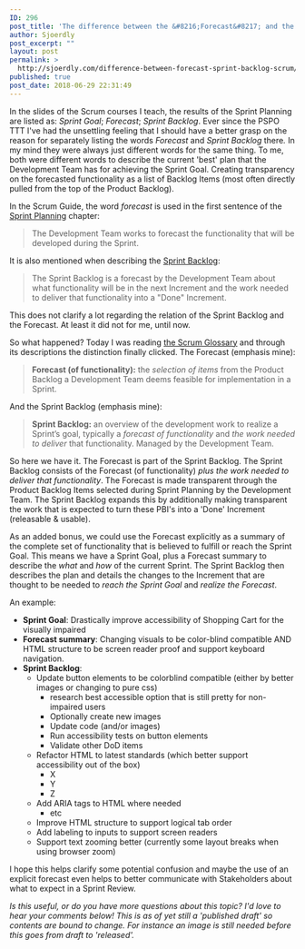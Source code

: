```yaml
---
ID: 296
post_title: 'The difference between the &#8216;Forecast&#8217; and the &#8216;Sprint Backlog&#8217; in Scrum'
author: Sjoerdly
post_excerpt: ""
layout: post
permalink: >
  http://sjoerdly.com/difference-between-forecast-sprint-backlog-scrum/
published: true
post_date: 2018-06-29 22:31:49
---
```

In the slides of the Scrum courses I teach, the results of the Sprint Planning are listed as: <em>Sprint Goal</em>; <em>Forecast</em>; <em>Sprint Backlog</em>. Ever since the PSPO TTT I've had the unsettling feeling that I should have a better grasp on the reason for separately listing the words <em>Forecast </em>and <em>Sprint Backlog </em>there<em>. </em>In my mind they were always just different words for the same thing. To me, both were different words to describe the current 'best' plan that the Development Team has for achieving the Sprint Goal. Creating transparency on the forecasted functionality as a list of Backlog Items (most often directly pulled from the top of the Product Backlog).

In the Scrum Guide, the word <em>forecast</em> is used in the first sentence of the <a href="http://www.scrumguides.org/scrum-guide.html#events-planning">Sprint Planning</a> chapter:
<blockquote>The Development Team works to forecast the functionality that will be developed during the Sprint.</blockquote>
It is also mentioned when describing the <a href="http://www.scrumguides.org/scrum-guide.html#artifacts-sprintbacklog">Sprint Backlog</a>:
<blockquote>The Sprint Backlog is a forecast by the Development Team about what functionality will be in the next Increment and the work needed to deliver that functionality into a "Done" Increment.</blockquote>
This does not clarify a lot regarding the relation of the Sprint Backlog and the Forecast. At least it did not for me, until now.

So what happened? Today I was reading <a href="https://www.scrum.org/resources/scrum-glossary">the Scrum Glossary</a> and through its descriptions the distinction finally clicked. The Forecast (emphasis mine):
<blockquote><strong>Forecast (of functionality):</strong> the <em>selection of items</em> from the Product Backlog a Development Team deems feasible for implementation in a Sprint.</blockquote>
And the Sprint Backlog (emphasis mine):
<blockquote><strong>Sprint Backlog:</strong> an overview of the development work to realize a Sprint’s goal, typically a <em>forecast of functionality</em> and <em>the work needed to deliver</em> that functionality. Managed by the Development Team.</blockquote>
So here we have it. The Forecast is part of the Sprint Backlog. The Sprint Backlog consists of the Forecast (of functionality) <em>plus the work needed to deliver that functionality</em>. The Forecast is made transparent through the Product Backlog Items selected during Sprint Planning by the Development Team. The Sprint Backlog expands this by additionally making transparent the work that is expected to turn these PBI's into a 'Done' Increment (releasable &amp; usable).

As an added bonus, we could use the Forecast explicitly as a summary of the complete set of functionality that is believed to fulfill or reach the Sprint Goal. This means we have a Sprint Goal, plus a Forecast summary to describe the <em>what</em> and <em>how</em> of the current Sprint. The Sprint Backlog then describes the plan and details the changes to the Increment that are thought to be needed to <em>reach the Sprint Goal</em> and <em>realize the Forecast</em>.

An example:
<ul>
 	<li><strong>Sprint Goal</strong>: Drastically improve accessibility of Shopping Cart for the visually impaired</li>
 	<li><strong>Forecast summary</strong>: Changing visuals to be color-blind compatible AND HTML structure to be screen reader proof and support keyboard  navigation.</li>
 	<li><strong>Sprint Backlog</strong>:
<ul>
 	<li>Update button elements to be colorblind compatible (either by better images or changing to pure css)
<ul>
 	<li>research best accessible option that is still pretty for non-impaired users</li>
 	<li>Optionally create new images</li>
 	<li>Update code (and/or images)</li>
 	<li>Run accessibility tests on button elements</li>
 	<li>Validate other DoD items</li>
</ul>
</li>
 	<li>Refactor HTML to latest standards (which better support accessibility out of the box)
<ul>
 	<li>X</li>
 	<li>Y</li>
 	<li>Z</li>
</ul>
</li>
 	<li>Add ARIA tags to HTML where needed
<ul>
 	<li>etc</li>
</ul>
</li>
 	<li>Improve HTML structure to support logical tab order</li>
 	<li>Add labeling to inputs to support screen readers</li>
 	<li>Support text zooming better (currently some layout breaks when using browser zoom)</li>
</ul>
</li>
</ul>
I hope this helps clarify some potential confusion and maybe the use of an explicit forecast even helps to better communicate with Stakeholders about what to expect in a Sprint Review.

<em>Is this useful, or do you have more questions about this topic? I'd love to hear your comments below! This is as of yet still a 'published draft' so contents are bound to change. For instance an image is still needed before this goes from draft to 'released'.
</em>